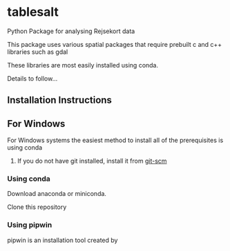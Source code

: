 # tablesalt
Python Package for analysing Rejsekort data

This package uses various spatial packages that
require prebuilt c and c++ libraries such as gdal

These libraries are most easily installed using
conda.

Details to follow...

## Installation Instructions



## For Windows

For Windows systems the easiest method to install
all of the prerequisites is using conda

1. If you do not have git installed, install it from [git-scm](https://git-scm.com/download/win)

### Using conda

Download anaconda or miniconda.

Clone this repository



### Using pipwin

pipwin is an installation tool created by
